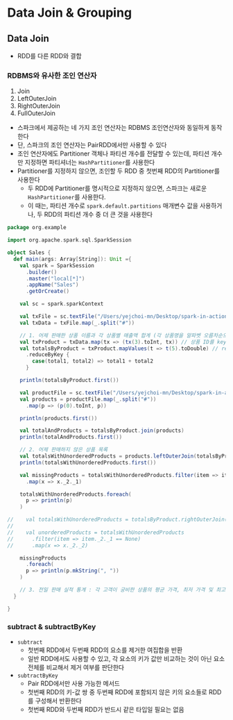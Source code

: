 # Data Join & Grouping

## Data Join
- RDD를 다른 RDD와 결합

### RDBMS와 유사한 조인 연산자
1. Join
2. LeftOuterJoin
3. RightOuterJoin
4. FullOuterJoin
- 스파크에서 제공하는 네 가지 조인 연산자는 RDBMS 조인연산자와 동일하게 동작한다
- 단, 스파크의 조인 연산자는 PairRDD에서만 사용할 수 있다
- 조인 연산자에도 Partitioner 객체나 파티션 개수를 전달할 수 있는데, 파티션 개수만 지정하면 파티셔너는 `HashPartitioner`를 사용한다
- Partitioner를 지정하지 않으면, 조인할 두 RDD 중 첫번째 RDD의 Partitioner를 사용한다
  - 두 RDD에 Partitioner를 명시적으로 지정하지 않으면, 스파크는 새로운 `HashPartitioner`를 사용한다.
  - 이 때는, 파티션 개수로 `spark.default.partitions` 매개변수 값을 사용하거나, 두 RDD의 파티션 개수 중 더 큰 것을 사용한다


```Scala
package org.example

import org.apache.spark.sql.SparkSession

object Sales {
  def main(args: Array[String]): Unit ={
    val spark = SparkSession
      .builder()
      .master("local[*]")
      .appName("Sales")
      .getOrCreate()

    val sc = spark.sparkContext

    val txFile = sc.textFile("/Users/yejchoi-mn/Desktop/spark-in-action/book/spark/src/main/resources/ch04/ch04_data_transactions.txt")
    val txData = txFile.map(_.split("#"))

    // 1. 어제 판매한 상품 이름과 각 상품별 매출액 합계 (각 상품명을 알파벳 오름차순으로 정렬)
    val txProduct = txData.map(tx => (tx(3).toInt, tx)) // 상품 ID를 key로 설정한 Pair RDD를 생성
    val totalsByProduct = txProduct.mapValues(t => t(5).toDouble) // reduceByKey를 이용해서 각 상품의 매출액 합계를 구하기
      .reduceByKey {
        case(total1, total2) => total1 + total2
      }

    println(totalsByProduct.first())

    val productFile = sc.textFile("/Users/yejchoi-mn/Desktop/spark-in-action/book/spark/src/main/resources/ch04/ch04_data_products.txt")
    val products = productFile.map(_.split("#"))
      .map(p => (p(0).toInt, p))

    println(products.first())

    val totalAndProducts = totalsByProduct.join(products)
    println(totalAndProducts.first())

    // 2. 어제 판매하지 않은 상품 목록
    val totalsWithUnorderedProducts = products.leftOuterJoin(totalsByProduct)
    println(totalsWithUnorderedProducts.first())

    val missingProducts = totalsWithUnorderedProducts.filter(item => item._2._2.isEmpty)
      .map(x => x._2._1)

    totalsWithUnorderedProducts.foreach(
      p => println(p)
    )

//    val totalsWithUnorderedProducts = totalsByProduct.rightOuterJoin(products)
//
//    val unorderedProducts = totalsWithUnorderedProducts
//      .filter(item => item._2._1 == None)
//      .map(x => x._2._2)

    missingProducts
      .foreach(
      p => println(p.mkString(", "))
    )

    // 3. 전일 판매 실적 통계 : 각 고객이 궁비한 상품의 평균 가격, 최저 가격 및 최고 가격, 구매 금액 합계
  }

}

```

### subtract & subtractByKey
- `subtract`
  - 첫번째 RDD에서 두번째 RDD의 요소를 제거한 여집합을 반환
  - 일반 RDD에서도 사용할 수 있고, 각 요소의 키가 값만 비교하는 것이 아닌 요소 전체를 비교해서 제거 여부를 판단한다
- `subtractByKey`
  - Pair RDD에서만 사용 가능한 메서드
  - 첫번째 RDD의 키-값 쌍 중 두번째 RDD에 포함되지 않은 키의 요소들로 RDD를 구성해서 반환한다
  - 첫번째 RDD와 두번째 RDD가 반드시 같은 타입일 필요는 없음
